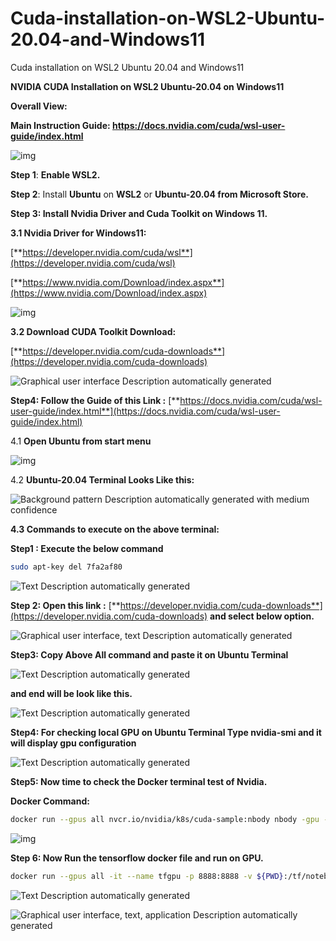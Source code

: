 # Cuda-installation-on-WSL2-Ubuntu-20.04-and-Windows11
Cuda installation on WSL2 Ubuntu 20.04 and Windows11

**NVIDIA CUDA Installation on WSL2 Ubuntu-20.04 on Windows11**

**Overall View:**

**Main Instruction Guide: https://docs.nvidia.com/cuda/wsl-user-guide/index.html**     

![img](https://raw.githubusercontent.com/ashishpatel26/Cuda-installation-on-WSL2-Ubuntu-20.04-and-Windows11/main/Images/clip_image002.jpg)

**Step 1**: **Enable WSL2.**

**Step 2**: Install **Ubuntu** on **WSL2** or **Ubuntu-20.04 from Microsoft Store.**

**Step 3: Install Nvidia Driver and Cuda Toolkit on Windows 11.**

**3.1 Nvidia Driver for Windows11:**

[**https://developer.nvidia.com/cuda/wsl**](https://developer.nvidia.com/cuda/wsl)

[**https://www.nvidia.com/Download/index.aspx**](https://www.nvidia.com/Download/index.aspx)

![img](https://raw.githubusercontent.com/ashishpatel26/Cuda-installation-on-WSL2-Ubuntu-20.04-and-Windows11/main/Images/clip_image004.jpg)                  

**3.2 Download CUDA Toolkit Download:**

[**https://developer.nvidia.com/cuda-downloads**](https://developer.nvidia.com/cuda-downloads)

![Graphical user interface  Description automatically generated](https://raw.githubusercontent.com/ashishpatel26/Cuda-installation-on-WSL2-Ubuntu-20.04-and-Windows11/main/Images/clip_image006.jpg)

**Step4: Follow the Guide of this Link :** [**https://docs.nvidia.com/cuda/wsl-user-guide/index.html**](https://docs.nvidia.com/cuda/wsl-user-guide/index.html)

4.1 **Open Ubuntu from start menu**

![img](https://raw.githubusercontent.com/ashishpatel26/Cuda-installation-on-WSL2-Ubuntu-20.04-and-Windows11/main/Images/clip_image008.jpg)

4.2 **Ubuntu-20.04 Terminal Looks Like this:**

![Background pattern  Description automatically generated with medium confidence](https://raw.githubusercontent.com/ashishpatel26/Cuda-installation-on-WSL2-Ubuntu-20.04-and-Windows11/main/Images/clip_image010.jpg)
 

**4.3 Commands to execute on the above terminal:**

**Step1 : Execute the below command**

```bash
sudo apt-key del 7fa2af80
```



![Text  Description automatically generated](https://raw.githubusercontent.com/ashishpatel26/Cuda-installation-on-WSL2-Ubuntu-20.04-and-Windows11/main/Images/clip_image012.jpg)

**Step 2: Open this link :** [**https://developer.nvidia.com/cuda-downloads**](https://developer.nvidia.com/cuda-downloads) **and select below option.**

![Graphical user interface, text  Description automatically generated](https://raw.githubusercontent.com/ashishpatel26/Cuda-installation-on-WSL2-Ubuntu-20.04-and-Windows11/main/Images/clip_image014.jpg)

 

 

 

**Step3: Copy Above All command and paste it on Ubuntu Terminal**

![Text  Description automatically generated](https://raw.githubusercontent.com/ashishpatel26/Cuda-installation-on-WSL2-Ubuntu-20.04-and-Windows11/main/Images/clip_image016.jpg)

**and end will be look like this.**

![Text  Description automatically generated](https://raw.githubusercontent.com/ashishpatel26/Cuda-installation-on-WSL2-Ubuntu-20.04-and-Windows11/main/Images/clip_image018.jpg)

**Step4: For checking local GPU on Ubuntu Terminal Type nvidia-smi and it will display gpu configuration**

![Text  Description automatically generated](https://raw.githubusercontent.com/ashishpatel26/Cuda-installation-on-WSL2-Ubuntu-20.04-and-Windows11/main/Images/clip_image020.jpg)

**Step5: Now time to check the Docker terminal test of Nvidia.**

**Docker Command:** 

```bash
docker run --gpus all nvcr.io/nvidia/k8s/cuda-sample:nbody nbody -gpu -benchmark
```

 

![img](https://raw.githubusercontent.com/ashishpatel26/Cuda-installation-on-WSL2-Ubuntu-20.04-and-Windows11/main/Images/clip_image022.jpg)

**Step 6: Now Run the tensorflow docker file and run on GPU.**

```bash
docker run --gpus all -it --name tfgpu -p 8888:8888 -v ${PWD}:/tf/notebooks tensorflow/tensorflow:latest-gpu-jupyter
```



![Text  Description automatically generated](https://raw.githubusercontent.com/ashishpatel26/Cuda-installation-on-WSL2-Ubuntu-20.04-and-Windows11/main/Images/clip_image024.jpg)

![Graphical user interface, text, application  Description automatically generated](https://raw.githubusercontent.com/ashishpatel26/Cuda-installation-on-WSL2-Ubuntu-20.04-and-Windows11/main/Images/clip_image026.jpg)
